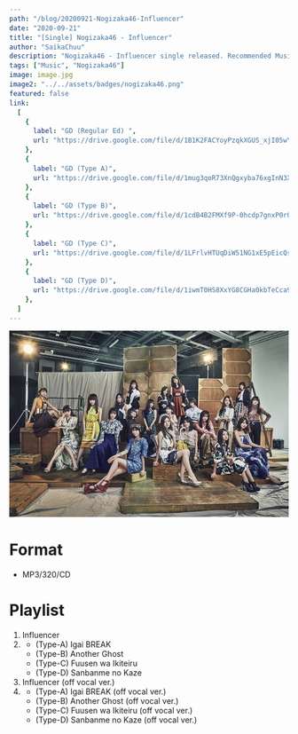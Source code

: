 ```yaml
---
path: "/blog/20200921-Nogizaka46-Influencer"
date: "2020-09-21"
title: "[Single] Nogizaka46 - Influencer"
author: "SaikaChuu"
description: "Nogizaka46 - Influencer single released. Recommended Music!"
tags: ["Music", "Nogizaka46"]
image: image.jpg
image2: "../../assets/badges/nogizaka46.png"
featured: false
link:
  [
    {
      label: "GD (Regular Ed) ",
      url: "https://drive.google.com/file/d/1B1K2FACYoyPzqkXGUS_xjI05wYXhueua/view?usp=sharing",
    },
    {
      label: "GD (Type A)",
      url: "https://drive.google.com/file/d/1mug3qoR73XnQgxyba76xgInN3XVUf6v0/view?usp=sharing",
    },
    {
      label: "GD (Type B)",
      url: "https://drive.google.com/file/d/1cdB4B2FMXf9P-0hcdp7gnxP0rOmvZBd7/view?usp=sharing",
    },
    {
      label: "GD (Type C)",
      url: "https://drive.google.com/file/d/1LFrlvHTUqDiW51NG1xE5pEicQsDcZ5eK/view?usp=sharing",
    },
    {
      label: "GD (Type D)",
      url: "https://drive.google.com/file/d/1iwmT0HS8XxYG8CGHa0kbTeCca9TDLPmo/view?usp=sharing",
    },
  ]
---
```


![Nogizaka46 - Influencer](./image.jpg)

# Format

- MP3/320/CD

# Playlist

1. Influencer
2. - (Type-A) Igai BREAK
   - (Type-B) Another Ghost
   - (Type-C) Fuusen wa Ikiteiru
   - (Type-D) Sanbanme no Kaze
3. Influencer (off vocal ver.)
4. - (Type-A) Igai BREAK (off vocal ver.)
   - (Type-B) Another Ghost (off vocal ver.)
   - (Type-C) Fuusen wa Ikiteiru (off vocal ver.)
   - (Type-D) Sanbanme no Kaze (off vocal ver.)
